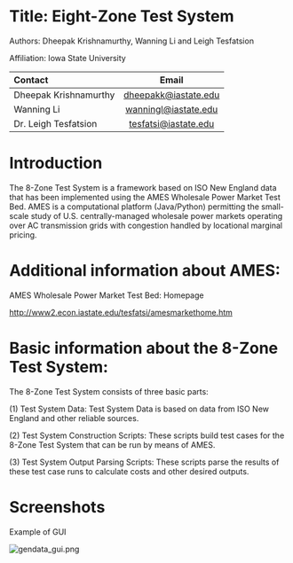 # Title: Eight-Zone Test System 
Authors: Dheepak Krishnamurthy, Wanning Li and Leigh Tesfatsion

Affiliation: Iowa State University


Contact     | Email  
:---------| :-----: |
Dheepak Krishnamurthy     |     dheepakk@iastate.edu 
Wanning Li | wanningl@iastate.edu 
Dr. Leigh Tesfatsion | tesfatsi@iastate.edu 

# Introduction #

The 8-Zone Test System is a framework based on ISO New England data that has been implemented using the AMES Wholesale Power Market Test Bed.  AMES is a computational platform (Java/Python) permitting the small-scale study of U.S. centrally-managed wholesale power markets operating over AC transmission grids with congestion handled by locational marginal pricing.

# Additional information about AMES: #

AMES Wholesale Power Market Test Bed:  Homepage

http://www2.econ.iastate.edu/tesfatsi/amesmarkethome.htm

# Basic information about the 8-Zone Test System: #

The 8-Zone Test System consists of three basic parts:

(1)  Test System Data: Test System Data is based on data from ISO New England and other reliable sources.

(2)  Test System Construction Scripts: These scripts build test cases for the 8-Zone Test System that can be run by means of AMES.

(3)  Test System Output Parsing Scripts: These scripts parse the results of these test case runs to calculate costs and other desired outputs.

# Screenshots

Example of GUI

![gendata_gui.png](https://bytebucket.org/kdheepak/eightbustestbedrepo/raw/d0c52c8be4fcf65f27570715b1b43417f449a9f4/img/gendata_gui.png)